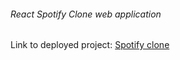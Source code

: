 <h6>React Spotify Clone web application</h6>
<p>
  Link to deployed project: <a href="https://spotifyclone-bythomas.web.app">Spotify clone</a>
</p>
